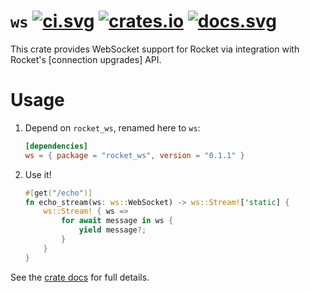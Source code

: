 # `ws` [![ci.svg]][ci] [![crates.io]][crate] [![docs.svg]][crate docs]

[crates.io]: https://img.shields.io/crates/v/rocket_ws.svg
[crate]: https://crates.io/crates/rocket_ws
[docs.svg]: https://img.shields.io/badge/web-master-red.svg?style=flat&label=docs&colorB=d33847
[crate docs]: https://api.rocket.rs/v0.5/rocket_ws
[ci.svg]: https://github.com/rwf2/Rocket/workflows/CI/badge.svg
[ci]: https://github.com/rwf2/Rocket/actions

This crate provides WebSocket support for Rocket via integration with Rocket's
[connection upgrades] API.

# Usage

  1. Depend on `rocket_ws`, renamed here to `ws`:

     ```toml
     [dependencies]
     ws = { package = "rocket_ws", version = "0.1.1" }
     ```

   2. Use it!

      ```rust
      #[get("/echo")]
      fn echo_stream(ws: ws::WebSocket) -> ws::Stream!['static] {
          ws::Stream! { ws =>
              for await message in ws {
                  yield message?;
              }
          }
      }
      ```

See the [crate docs] for full details.
